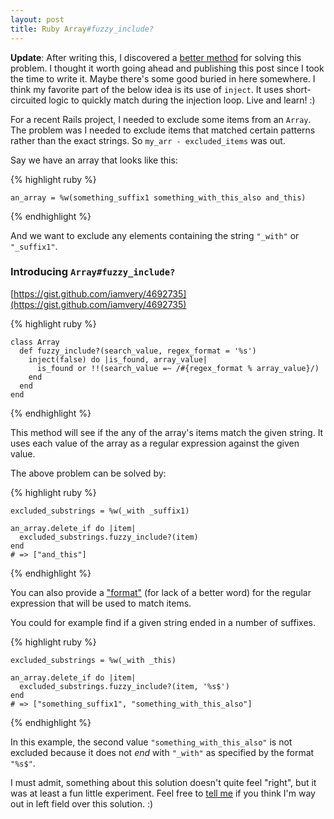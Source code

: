 ```yaml
---
layout: post
title: Ruby Array#fuzzy_include?
---
```


**Update**: After writing this, I discovered a [better method](http://localhost:4000/2013/02/05/ruby-string-end-with.html)
for solving this problem. I thought it worth going ahead and publishing this
post since I took the time to write it. Maybe there's some good buried in here
somewhere. I think my favorite part of the below idea is its use of `inject`. It
uses short-circuited logic to quickly match during the injection loop. Live and
learn! :)

For a recent Rails project, I needed to exclude some items from an `Array`. The
problem was I needed to exclude items that matched certain patterns rather than
the exact strings. So `my_arr - excluded_items` was out.

Say we have an array that looks like this:

{% highlight ruby %}

    an_array = %w(something_suffix1 something_with_this_also and_this)

{% endhighlight %}

And we want to exclude any elements containing the string `"_with"` or
`"_suffix1"`.

### Introducing `Array#fuzzy_include?`
[https://gist.github.com/iamvery/4692735](https://gist.github.com/iamvery/4692735)

{% highlight ruby %}

    class Array
      def fuzzy_include?(search_value, regex_format = '%s')
        inject(false) do |is_found, array_value|
          is_found or !!(search_value =~ /#{regex_format % array_value}/)
        end
      end
    end

{% endhighlight %}

This method will see if the any of the array's items match the given string. It
uses each value of the array as a regular expression against the given value.

The above problem can be solved by:

{% highlight ruby %}

    excluded_substrings = %w(_with _suffix1)
    
    an_array.delete_if do |item|
      excluded_substrings.fuzzy_include?(item)
    end
    # => ["and_this"]

{% endhighlight %}

You can also provide a ["format"](http://www.ruby-doc.org/core-1.9.3/String.html#method-i-25)
(for lack of a better word) for the regular expression that will be used to
match items.

You could for example find if a given string ended in a number of suffixes.

{% highlight ruby %}

    excluded_substrings = %w(_with _this)
    
    an_array.delete_if do |item|
      excluded_substrings.fuzzy_include?(item, '%s$')
    end
    # => ["something_suffix1", "something_with_this_also"]

{% endhighlight %}

In this example, the second value `"something_with_this_also"` is not excluded
because it does not _end_ with `"_with"` as specified by the format `"%s$"`.

I must admit, something about this solution doesn't quite feel "right", but it
was at least a fun little experiment. Feel free to [tell me](mailto:ur@iamvery.com)
if you think I'm way out in left field over this solution. :)
